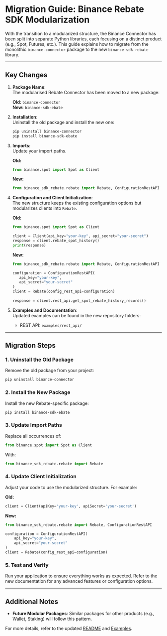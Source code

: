 # Migration Guide: Binance Rebate SDK Modularization

With the transition to a modularized structure, the Binance Connector has been split into separate Python libraries, each focusing on a distinct product (e.g., Spot, Futures, etc.). This guide explains how to migrate from the monolithic `binance-connector` package to the new `binance-sdk-rebate` library.

---

## Key Changes

1. **Package Name**:  
   The modularised Rebate Connector has been moved to a new package:

   **Old:** `binance-connector`  
   **New:** `binance-sdk-ebate`

2. **Installation**:  
   Uninstall the old package and install the new one:

   ```bash
   pip uninstall binance-connector
   pip install binance-sdk-ebate
   ```

3. **Imports**:  
   Update your import paths.  

   **Old:**

   ```python
   from binance.spot import Spot as Client
   ```

   **New:**

   ```python
   from binance_sdk_rebate.rebate import Rebate, ConfigurationRestAPI
   ```

4. **Configuration and Client Initialization**:  
   The new structure keeps the existing configuration options but modularizes clients into `Rebate`.

   **Old:**

   ```python
   from binance.spot import Spot as Client

   client = Client(api_key="your-key", api_secret="your-secret")
   response = client.rebate_spot_history()
   print(response)
   ```

   **New:**

   ```python
   from binance_sdk_rebate.rebate import Rebate, ConfigurationRestAPI

   configuration = ConfigurationRestAPI(
      api_key="your-key",
      api_secret="your-secret"
   )
   client = Rebate(config_rest_api=configuration)
      
   response = client.rest_api.get_spot_rebate_history_records()
   ```

5. **Examples and Documentation**:  
   Updated examples can be found in the new repository folders:
   - REST API: `examples/rest_api/`

---

## Migration Steps

### 1. Uninstall the Old Package

Remove the old package from your project:

```bash
pip uninstall binance-connector
```

### 2. Install the New Package

Install the new Rebate-specific package:

```bash
pip install binance-sdk-ebate
```

### 3. Update Import Paths

Replace all occurrences of:

```python
from binance.spot import Spot as Client
```

With:

```python
from binance_sdk_rebate.rebate import Rebate
```

### 4. Update Client Initialization

Adjust your code to use the modularized structure. For example:

**Old:**

```python
client = Client(apiKey='your-key', apiSecret='your-secret')
```

**New:**

```python
from binance_sdk_rebate.rebate import Rebate, ConfigurationRestAPI

configuration = ConfigurationRestAPI(
    api_key="your-key",
    api_secret="your-secret"
)
client = Rebate(config_rest_api=configuration)
```

### 5. Test and Verify

Run your application to ensure everything works as expected. Refer to the new documentation for any advanced features or configuration options.

---

## Additional Notes

- **Future Modular Packages**: Similar packages for other products (e.g., Wallet, Staking) will follow this pattern.

For more details, refer to the updated [README](../README.md) and [Examples](../examples/).
